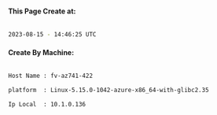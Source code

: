 
   
#### This Page Create at:

```bash

2023-08-15 - 14:46:25 UTC

```

#### Create By Machine:

```bash

Host Name : fv-az741-422

platform  : Linux-5.15.0-1042-azure-x86_64-with-glibc2.35

Ip Local  : 10.1.0.136

```

